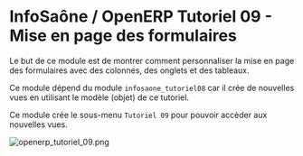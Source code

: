 InfoSaône / OpenERP Tutoriel 09 - Mise en page des formulaires
===================

Le but de ce module est de montrer comment personnaliser la mise en page des formulaires avec des colonnes, des onglets et des tableaux.

Ce module dépend du module `infosaone_tutoriel08` car il crée de nouvelles vues en utilisant le modèle (objet) de ce tutoriel.

Ce module crée le sous-menu `Tutoriel 09` pour pouvoir accèder aux nouvelles vues.

![openerp_tutoriel_09.png](https://raw.github.com/tonygalmiche/openerp_tutoriel_09/master/static/src/img/openerp_tutoriel_09.png) 
